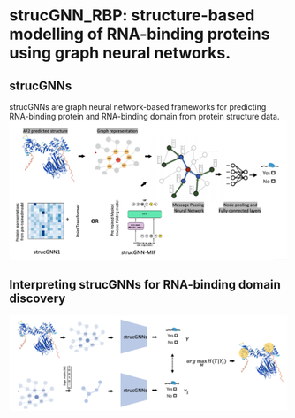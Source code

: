 # strucGNN_RBP: structure-based modelling of RNA-binding proteins using graph neural networks.

## strucGNNs
strucGNNs are graph neural network-based frameworks for predicting RNA-binding protein and RNA-binding domain from protein structure data.
<img src="figs/strucGNNs.png">

## Interpreting strucGNNs for RNA-binding domain discovery
<img src="figs/GNN_explainer.png">
